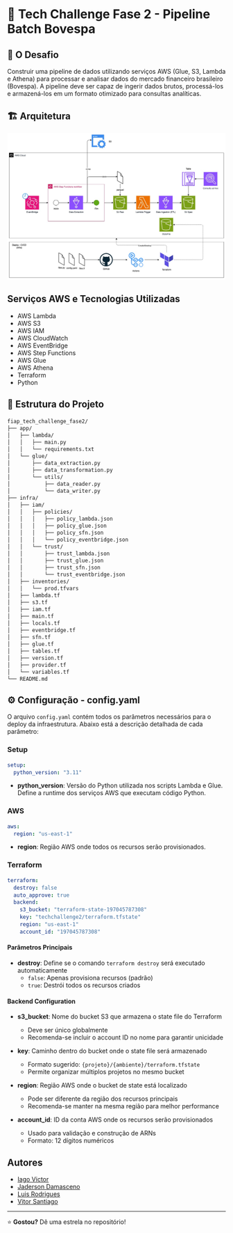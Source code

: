 # 🚀 Tech Challenge Fase 2 - Pipeline Batch Bovespa

## 📖 O Desafio

Construir uma pipeline de dados utilizando serviços AWS (Glue, S3, Lambda e Athena) para processar e analisar dados do mercado financeiro brasileiro (Bovespa). A pipeline deve ser capaz de ingerir dados brutos, processá-los e armazená-los em um formato otimizado para consultas analíticas.

## 🏗️ Arquitetura

![Arquitetura](img/arquitetura.jpg)

## Serviços AWS e Tecnologias Utilizadas

- AWS Lambda
- AWS S3
- AWS IAM
- AWS CloudWatch
- AWS EventBridge
- AWS Step Functions
- AWS Glue
- AWS Athena
- Terraform
- Python
 
## 📂 Estrutura do Projeto

```
fiap_tech_challenge_fase2/
├── app/
│   ├── lambda/
│   │   ├── main.py
│   │   └── requirements.txt
│   └── glue/
│       ├── data_extraction.py
│       ├── data_transformation.py
│       └── utils/
│           ├── data_reader.py
│           └── data_writer.py
├── infra/
│   ├── iam/
│   │   ├── policies/
│   │   │   ├── policy_lambda.json
│   │   │   ├── policy_glue.json
│   │   │   ├── policy_sfn.json
│   │   │   └── policy_eventbridge.json
│   │   └── trust/
│   │       ├── trust_lambda.json
│   │       ├── trust_glue.json
│   │       ├── trust_sfn.json
│   │       └── trust_eventbridge.json
│   ├── inventories/
│   │   └── prod.tfvars
│   ├── lambda.tf
│   ├── s3.tf
│   ├── iam.tf
│   ├── main.tf
│   ├── locals.tf
│   ├── eventbridge.tf
│   ├── sfn.tf
│   ├── glue.tf
│   ├── tables.tf
│   ├── version.tf
│   ├── provider.tf
│   └── variables.tf
└── README.md
```

## ⚙️ Configuração - config.yaml

O arquivo `config.yaml` contém todos os parâmetros necessários para o deploy da infraestrutura. Abaixo está a descrição detalhada de cada parâmetro:

### Setup

```yaml
setup:
  python_version: "3.11"
```

- **python_version**: Versão do Python utilizada nos scripts Lambda e Glue. Define a runtime dos serviços AWS que executam código Python.

### AWS

```yaml
aws:
  region: "us-east-1"
```

- **region**: Região AWS onde todos os recursos serão provisionados.

### Terraform

```yaml
terraform:
  destroy: false
  auto_approve: true
  backend:
    s3_bucket: "terraform-state-197045787308"
    key: "techchallenge2/terraform.tfstate"
    region: "us-east-1"
    account_id: "197045787308"
```

#### Parâmetros Principais

- **destroy**: Define se o comando `terraform destroy` será executado automaticamente
  - `false`: Apenas provisiona recursos (padrão)
  - `true`: Destrói todos os recursos criados

#### Backend Configuration

- **s3_bucket**: Nome do bucket S3 que armazena o state file do Terraform
  - Deve ser único globalmente
  - Recomenda-se incluir o account ID no nome para garantir unicidade

- **key**: Caminho dentro do bucket onde o state file será armazenado
  - Formato sugerido: `{projeto}/{ambiente}/terraform.tfstate`
  - Permite organizar múltiplos projetos no mesmo bucket

- **region**: Região AWS onde o bucket de state está localizado
  - Pode ser diferente da região dos recursos principais
  - Recomenda-se manter na mesma região para melhor performance

- **account_id**: ID da conta AWS onde os recursos serão provisionados
  - Usado para validação e construção de ARNs
  - Formato: 12 dígitos numéricos

## Autores

- [Iago Victor](https://www.linkedin.com/in/iiagovictor/)
- [Jaderson Damasceno](https://www.linkedin.com/in/jadersondamasceno/)
- [Luis Rodrigues](https://www.linkedin.com/in/lhmrodrigues/)
- [Vitor Santiago](https://www.linkedin.com/in/vitor-santiago-a7b15a14b/)

---

⭐ **Gostou?** Dê uma estrela no repositório!